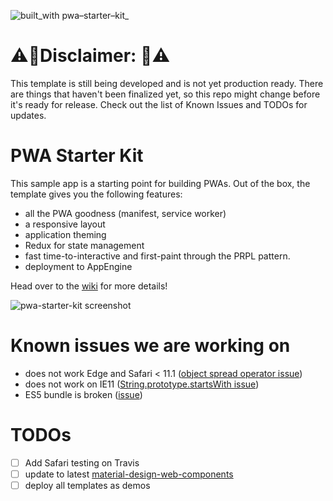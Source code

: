 ![built_with pwa–starter–kit_](https://img.shields.io/badge/built_with-pwa–starter–kit_-blue.svg)

# ⚠️🚨Disclaimer: 🚨⚠️
This template is still being developed  and is not yet production ready. There are things that haven't been finalized yet, so this repo might change before it's ready for release. Check out the list of Known Issues and TODOs for updates.

# PWA Starter Kit

This sample app is a starting point for building PWAs. Out of the box, the template
gives you the following features:
- all the PWA goodness (manifest, service worker)
- a responsive layout
- application theming
- Redux for state management
- fast time-to-interactive and first-paint through the PRPL pattern.
- deployment to AppEngine

Head over to the [wiki](https://github.com/PolymerLabs/pwa-starter-kit/wiki)
for more details!

![pwa-starter-kit screenshot](https://user-images.githubusercontent.com/116360/37805520-24955fb8-2df8-11e8-9261-20db32eff971.jpg)

# Known issues we are working on
- does not work Edge and Safari < 11.1 ([object spread operator issue](https://github.com/Polymer/tools/issues/173))
- does not work on IE11 ([String.prototype.startsWith issue](https://github.com/Polymer/lit-html/issues/311))
- ES5 bundle is broken ([issue](https://github.com/Polymer/polymer-cli/issues/1000))

# TODOs
- [ ] Add Safari testing on Travis
- [ ] update to latest [material-design-web-components](https://github.com/material-components/material-components-web-components)
- [ ] deploy all templates as demos
